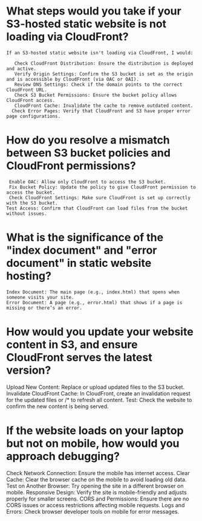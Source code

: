 # What steps would you take if your S3-hosted static website is not loading via CloudFront?
    If an S3-hosted static website isn't loading via CloudFront, I would:

       Check CloudFront Distribution: Ensure the distribution is deployed and active.
       Verify Origin Settings: Confirm the S3 bucket is set as the origin and is accessible by CloudFront (via OAC or OAI).
       Review DNS Settings: Check if the domain points to the correct CloudFront URL.
       Check S3 Bucket Permissions: Ensure the bucket policy allows CloudFront access.
       CloudFront Cache: Invalidate the cache to remove outdated content.
      Check Error Pages: Verify that CloudFront and S3 have proper error page configurations.

# How do you resolve a mismatch between S3 bucket policies and CloudFront permissions?
     Enable OAC: Allow only CloudFront to access the S3 bucket.
     Fix Bucket Policy: Update the policy to give CloudFront permission to access the bucket.
     Check CloudFront Settings: Make sure CloudFront is set up correctly with the S3 bucket.
    Test Access: Confirm that CloudFront can load files from the bucket without issues.

# What is the significance of the "index document" and "error document" in static website hosting?
    Index Document: The main page (e.g., index.html) that opens when someone visits your site.
    Error Document: A page (e.g., error.html) that shows if a page is missing or there’s an error.


# How would you update your website content in S3, and ensure CloudFront serves the latest version?
   Upload New Content: Replace or upload updated files to the S3 bucket.
   Invalidate CloudFront Cache: In CloudFront, create an invalidation request for the updated files or /* to refresh all content.
   Test: Check the website to confirm the new content is being served.

# If the website loads on your laptop but not on mobile, how would you approach debugging?
   Check Network Connection: Ensure the mobile has internet access.
   Clear Cache: Clear the browser cache on the mobile to avoid loading old data.
   Test on Another Browser: Try opening the site in a different browser on mobile.
   Responsive Design: Verify the site is mobile-friendly and adjusts properly for smaller screens.
   CORS and Permissions: Ensure there are no CORS issues or access restrictions affecting mobile requests.
   Logs and Errors: Check browser developer tools on mobile for error messages.

  
  
